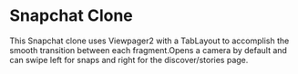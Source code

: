 # Snapchat Clone


This Snapchat clone uses Viewpager2 with a TabLayout to accomplish the smooth transition between each fragment.Opens a camera by default and can swipe left for snaps and right for the discover/stories page.

![]()
